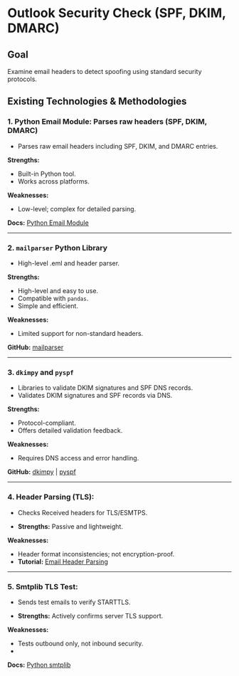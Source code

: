 # Outlook Security Check (SPF, DKIM, DMARC)

## Goal
Examine email headers to detect spoofing using standard security protocols.

## Existing Technologies & Methodologies

### 1. Python Email Module: Parses raw headers (SPF, DKIM, DMARC)
- Parses raw email headers including SPF, DKIM, and DMARC entries.

**Strengths:**
- Built-in Python tool.
- Works across platforms.

**Weaknesses:**
- Low-level; complex for detailed parsing.

**Docs:** [Python Email Module](https://docs.python.org/3/library/email.html)

---

### 2. `mailparser` Python Library
- High-level .eml and header parser.

**Strengths:**
- High-level and easy to use.
- Compatible with `pandas`.
- Simple and efficient.

**Weaknesses:**
- Limited support for non-standard headers.

**GitHub:** [mailparser](https://github.com/SpamScope/mailparser)

---

### 3. `dkimpy` and `pyspf`
- Libraries to validate DKIM signatures and SPF DNS records.
- Validates DKIM signatures and SPF records via DNS.

**Strengths:**
- Protocol-compliant.
- Offers detailed validation feedback.

**Weaknesses:**
- Requires DNS access and error handling.

**GitHub:** [dkimpy](https://github.com/kamailio/dkimpy) | [pyspf](https://github.com/sdgathman/pyspf)

---

### 4. Header Parsing (TLS): 
- Checks Received headers for TLS/ESMTPS.
  
- **Strengths:**
Passive and lightweight.

**Weaknesses:**
- Header format inconsistencies; not encryption-proof.
- **Tutorial:** [Email Header Parsing](https://www.geeksforgeeks.org/how-to-extract-email-headers-in-python/)

---

### 5. Smtplib TLS Test: 
- Sends test emails to verify STARTTLS.
  
- **Strengths:**
Actively confirms server TLS support.

**Weaknesses:**
- Tests outbound only, not inbound security.
- 
**Docs:** [Python smtplib](https://docs.python.org/3/library/smtplib.html)
